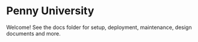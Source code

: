 # Penny University

Welcome! See the docs folder for setup, deployment, maintenance, design documents and more.